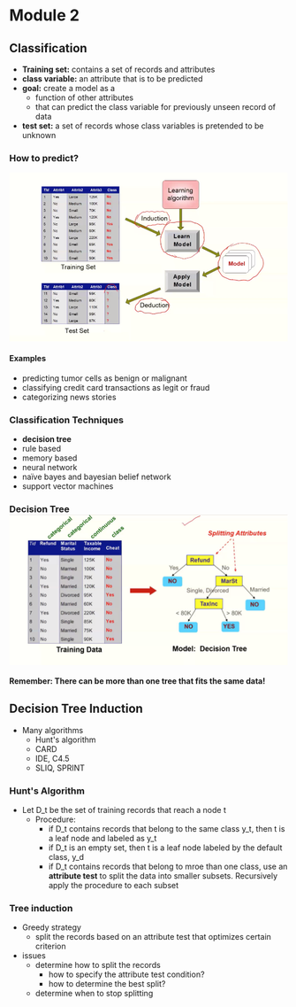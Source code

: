 # Module 2

## Classification

- **Training set:** contains a set of records and attributes
- **class variable:** an attribute that is to be predicted
- **goal:** create a model as a 
  - function of other attributes
  - that can predict the class variable for previously unseen record of data
- **test set:** a set of records whose class variables is pretended to be unknown



### How to predict?

![image-20200617191645025](images/image-20200617191645025.png)

#### Examples

- predicting tumor cells as benign or malignant
- classifying credit card transactions as legit or fraud
- categorizing news stories



### Classification Techniques

- **decision tree**
- rule based
- memory based
- neural network
- naïve bayes and bayesian belief network
- support vector machines



### Decision Tree![image-20200617191843525](images/image-20200617191843525.png)

**Remember: There can be more than one tree that fits the same data!**



## Decision Tree Induction

- Many algorithms
  - Hunt's algorithm
  - CARD
  - IDE, C4.5
  - SLIQ, SPRINT



### Hunt's Algorithm

- Let D_t be the set of training records that reach a node t
  - Procedure:
    - if D_t contains records that belong to the same class y_t, then t is a leaf node and labeled as y_t
    - if D_t is an empty set, then t is a leaf node labeled by the default class, y_d
    - if D_t contains records that belong to mroe than one class, use an **attribute test** to split the data into smaller subsets. Recursively apply the procedure to each subset



### Tree induction

- Greedy strategy
  - split the records based on an attribute test that optimizes certain criterion
- issues
  - determine how to split the records
    - how to specify the attribute test condition?
    - how to determine the best split?
  - determine when to stop splitting

